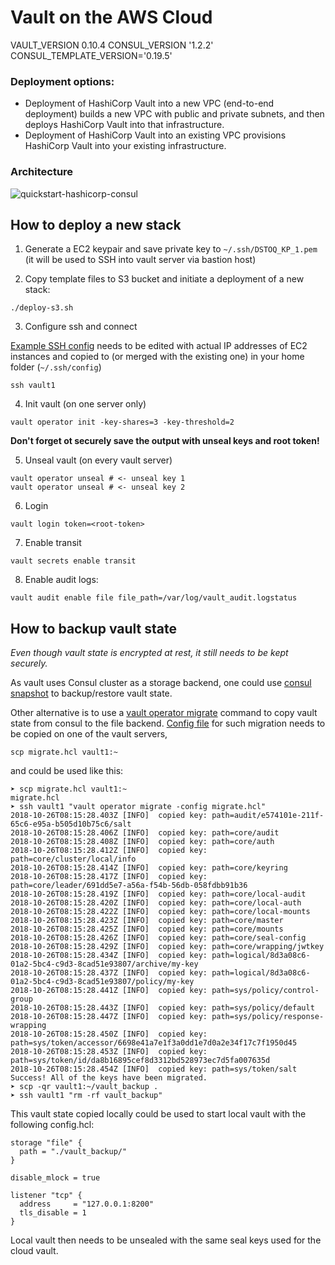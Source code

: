 # Vault on the AWS Cloud

VAULT_VERSION 0.10.4
CONSUL_VERSION '1.2.2'
CONSUL_TEMPLATE_VERSION='0.19.5'

### Deployment options:
* Deployment of HashiCorp Vault into a new VPC (end-to-end deployment) builds a new VPC with public and private subnets, and then deploys HashiCorp Vault into that infrastructure.
* Deployment of HashiCorp Vault into an existing VPC provisions HashiCorp Vault into your existing infrastructure. 

### Architecture
![quickstart-hashicorp-consul](/images/vault.png)

## How to deploy a new stack

1. Generate a EC2 keypair and save private key to `~/.ssh/DSTOQ_KP_1.pem` (it will be used to SSH into vault server via bastion host)

1. Copy template files to S3 bucket and initiate a deployment of a new stack:
 ```
 ./deploy-s3.sh
 ```
3. Configure ssh and connect

[Example SSH config](ssh_config.example.txt) needs to be edited with actual IP addresses of EC2 instances and copied to (or merged with the existing one) in your home folder (`~/.ssh/config`)
```shell
ssh vault1
```
4. Init vault (on one server only)
```shell
vault operator init -key-shares=3 -key-threshold=2 
```
**Don't forget ot securely save the output with unseal keys and root token!**

5. Unseal vault (on every vault server)
```shell
vault operator unseal # <- unseal key 1
vault operator unseal # <- unseal key 2
```

6. Login
```shell
vault login token=<root-token>
```

7. Enable transit 
```shell
vault secrets enable transit 
```

8. Enable audit logs:
```shell
vault audit enable file file_path=/var/log/vault_audit.logstatus
```

## How to backup vault state

*Even though vault state is encrypted at rest, it still needs to be kept securely.*

As vault uses Consul cluster as a storage backend, one could use [consul snapshot](https://www.consul.io/docs/commands/snapshot.html) to backup/restore vault state.

Other alternative is to use a [vault operator migrate](https://www.vaultproject.io/docs/commands/operator/migrate.html) command to copy vault state from consul to the file backend. [Config file](migrate.hcl) for such migration needs to be copied on one of the vault servers, 
```
scp migrate.hcl vault1:~
``` 
 and could be used like this:

```shell
➤ scp migrate.hcl vault1:~
migrate.hcl  
➤ ssh vault1 "vault operator migrate -config migrate.hcl"
2018-10-26T08:15:28.403Z [INFO]  copied key: path=audit/e574101e-211f-65c6-e95a-b505d10b75c6/salt
2018-10-26T08:15:28.406Z [INFO]  copied key: path=core/audit
2018-10-26T08:15:28.408Z [INFO]  copied key: path=core/auth
2018-10-26T08:15:28.412Z [INFO]  copied key: path=core/cluster/local/info
2018-10-26T08:15:28.414Z [INFO]  copied key: path=core/keyring
2018-10-26T08:15:28.417Z [INFO]  copied key: path=core/leader/691dd5e7-a56a-f54b-56db-058fdbb91b36
2018-10-26T08:15:28.419Z [INFO]  copied key: path=core/local-audit
2018-10-26T08:15:28.420Z [INFO]  copied key: path=core/local-auth
2018-10-26T08:15:28.422Z [INFO]  copied key: path=core/local-mounts
2018-10-26T08:15:28.423Z [INFO]  copied key: path=core/master
2018-10-26T08:15:28.425Z [INFO]  copied key: path=core/mounts
2018-10-26T08:15:28.426Z [INFO]  copied key: path=core/seal-config
2018-10-26T08:15:28.429Z [INFO]  copied key: path=core/wrapping/jwtkey
2018-10-26T08:15:28.434Z [INFO]  copied key: path=logical/8d3a08c6-01a2-5bc4-c9d3-8cad51e93807/archive/my-key
2018-10-26T08:15:28.437Z [INFO]  copied key: path=logical/8d3a08c6-01a2-5bc4-c9d3-8cad51e93807/policy/my-key
2018-10-26T08:15:28.441Z [INFO]  copied key: path=sys/policy/control-group
2018-10-26T08:15:28.443Z [INFO]  copied key: path=sys/policy/default
2018-10-26T08:15:28.447Z [INFO]  copied key: path=sys/policy/response-wrapping
2018-10-26T08:15:28.450Z [INFO]  copied key: path=sys/token/accessor/6698e41a7e1f3a0dd1e7d0a2e34f17c7f1950d45
2018-10-26T08:15:28.453Z [INFO]  copied key: path=sys/token/id/da8b16895cef8d3312bd528973ec7d5fa007635d
2018-10-26T08:15:28.454Z [INFO]  copied key: path=sys/token/salt
Success! All of the keys have been migrated.
➤ scp -qr vault1:~/vault_backup .
➤ ssh vault1 "rm -rf vault_backup"
```

This vault state copied locally could be used to start local vault with the following config.hcl:
```hcl
storage "file" {
  path = "./vault_backup/"
}

disable_mlock = true

listener "tcp" {
  address     = "127.0.0.1:8200"
  tls_disable = 1
}

```

Local vault then needs to be unsealed with the same seal keys used for the cloud vault.